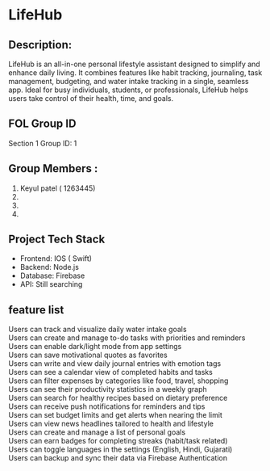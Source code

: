 # LifeHub

## Description: 
LifeHub is an all-in-one personal lifestyle assistant designed to simplify and enhance daily living. It combines features like habit tracking, journaling, task management, budgeting, and water intake tracking in a single, seamless app. Ideal for busy individuals, students, or professionals, LifeHub helps users take control of their health, time, and goals.

## FOL Group ID
  Section 1 Group ID: 1
## Group Members :
1. Keyul patel ( 1263445)
2.
3.
4.

## Project Tech Stack
- Frontend: IOS ( Swift)
- Backend: Node.js
- Database: Firebase
- API: Still searching 

## feature list

Users can track and visualize daily water intake goals  
Users can create and manage to-do tasks with priorities and reminders  
Users can enable dark/light mode from app settings  
Users can save motivational quotes as favorites  
Users can write and view daily journal entries with emotion tags  
Users can see a calendar view of completed habits and tasks  
Users can filter expenses by categories like food, travel, shopping  
Users can see their productivity statistics in a weekly graph  
Users can search for healthy recipes based on dietary preference  
Users can receive push notifications for reminders and tips  
Users can set budget limits and get alerts when nearing the limit  
Users can view news headlines tailored to health and lifestyle  
Users can create and manage a list of personal goals  
Users can earn badges for completing streaks (habit/task related)  
Users can toggle languages in the settings (English, Hindi, Gujarati)  
Users can backup and sync their data via Firebase Authentication